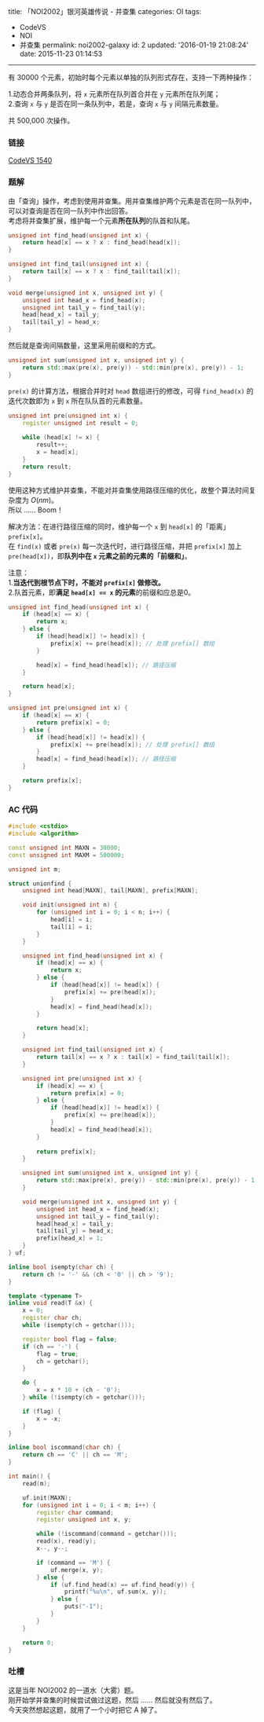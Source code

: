 title: 「NOI2002」银河英雄传说 - 并查集
categories: OI
tags: 
  - CodeVS
  - NOI
  - 并查集
permalink: noi2002-galaxy
id: 2
updated: '2016-01-19 21:08:24'
date: 2015-11-23 01:14:53
---

有 30000 个元素，初始时每个元素以单独的队列形式存在，支持一下两种操作：

1.动态合并两条队列，将 `x` 元素所在队列首合并在 `y` 元素所在队列尾；  
2.查询 `x` 与 `y` 是否在同一条队列中，若是，查询 `x` 与 `y` 间隔元素数量。

共 500,000 次操作。

<!-- more -->

### 链接
[CodeVS 1540](http://codevs.cn/problem/1540/)

### 题解
由「查询」操作，考虑到使用并查集。用并查集维护两个元素是否在同一队列中，可以对查询是否在同一队列中作出回答。  
考虑将并查集扩展，维护每一个元素**所在队列**的队首和队尾。

```cpp
unsigned int find_head(unsigned int x) {
	return head[x] == x ? x : find_head(head[x]);
}

unsigned int find_tail(unsigned int x) {
	return tail[x] == x ? x : find_tail(tail[x]);
}

void merge(unsigned int x, unsigned int y) {
	unsigned int head_x = find_head(x);
	unsigned int tail_y = find_tail(y);
	head[head_x] = tail_y;
	tail[tail_y] = head_x;
}
```
然后就是查询间隔数量，这里采用前缀和的方式。
```cpp
unsigned int sum(unsigned int x, unsigned int y) {
	return std::max(pre(x), pre(y)) - std::min(pre(x), pre(y)) - 1;
}
```
`pre(x)` 的计算方法，根据合并时对 `head` 数组进行的修改，可得 `find_head(x)` 的迭代次数即为 `x` 到 `x` 所在队队首的元素数量。
```cpp
unsigned int pre(unsigned int x) {
	register unsigned int result = 0;
	
	while (head[x] != x) {
		result++;
		x = head[x];
	}
	return result;
}
```
使用这种方式维护并查集，不能对并查集使用路径压缩的优化，故整个算法时间复杂度为 $O(nm)$。  
所以 …… Boom！  

解决方法：在进行路径压缩的同时，维护每一个 `x` 到 `head[x]` 的「距离」 `prefix[x]`。  
在 `find(x)` 或者 `pre(x)` 每一次迭代时，进行路径压缩，并把 `prefix[x]` 加上 `pre(head[x])`，即**队列中在 `x` 元素之前的元素的「前缀和」**。  

注意：  
 1.**当迭代到根节点下时，不能对 `prefix[x]` 做修改。**  
 2.队首元素，即**满足 `head[x] == x` 的元素**的前缀和应总是0。  

```cpp
unsigned int find_head(unsigned int x) {
	if (head[x] == x) {
		return x;
	} else {
		if (head[head[x]] != head[x]) {
			prefix[x] += pre(head[x]); // 处理 prefix[] 数组
		}

		head[x] = find_head(head[x]); // 路径压缩
	}

	return head[x];
}

unsigned int pre(unsigned int x) {
	if (head[x] == x) {
		return prefix[x] = 0;
	} else {
		if (head[head[x]] != head[x]) {
			prefix[x] += pre(head[x]); // 处理 prefix[] 数组
		}
		head[x] = find_head(head[x]); // 路径压缩
	}

	return prefix[x];
}
```
### AC 代码
```cpp
#include <cstdio>
#include <algorithm>

const unsigned int MAXN = 30000;
const unsigned int MAXM = 500000;

unsigned int m;

struct unionfind {
	unsigned int head[MAXN], tail[MAXN], prefix[MAXN];

	void init(unsigned int n) {
		for (unsigned int i = 0; i < n; i++) {
			head[i] = i;
			tail[i] = i;
		}
	}

	unsigned int find_head(unsigned int x) {
		if (head[x] == x) {
			return x;
		} else {
			if (head[head[x]] != head[x]) {
				prefix[x] += pre(head[x]);
			}
			head[x] = find_head(head[x]);
		}

		return head[x];
	}

	unsigned int find_tail(unsigned int x) {
		return tail[x] == x ? x : tail[x] = find_tail(tail[x]);
	}

	unsigned int pre(unsigned int x) {
		if (head[x] == x) {
			return prefix[x] = 0;
		} else {
			if (head[head[x]] != head[x]) {
				prefix[x] += pre(head[x]);
			}
			head[x] = find_head(head[x]);
		}
		
		return prefix[x];
	}

	unsigned int sum(unsigned int x, unsigned int y) {
		return std::max(pre(x), pre(y)) - std::min(pre(x), pre(y)) - 1;
	}

	void merge(unsigned int x, unsigned int y) {
		unsigned int head_x = find_head(x);
		unsigned int tail_y = find_tail(y);
		head[head_x] = tail_y;
		tail[tail_y] = head_x;
		prefix[head_x] = 1;
	}
} uf;

inline bool isempty(char ch) {
	return ch != '-' && (ch < '0' || ch > '9');
}

template <typename T>
inline void read(T &x) {
	x = 0;
	register char ch;
	while (isempty(ch = getchar()));

	register bool flag = false;
	if (ch == '-') {
		flag = true;
		ch = getchar();
	}

	do {
		x = x * 10 + (ch - '0');
	} while (!isempty(ch = getchar()));

	if (flag) {
		x = -x;
	}
}

inline bool iscommand(char ch) {
	return ch == 'C' || ch == 'M';
}

int main() {
	read(m);

	uf.init(MAXN);
	for (unsigned int i = 0; i < m; i++) {
		register char command;
		register unsigned int x, y;

		while (!iscommand(command = getchar()));
		read(x), read(y);
		x--, y--;

		if (command == 'M') {
			uf.merge(x, y);
		} else {
			if (uf.find_head(x) == uf.find_head(y)) {
				printf("%u\n", uf.sum(x, y));
			} else {
				puts("-1");
			}
		}
	}

	return 0;
}
```
### 吐槽
这是当年 NOI2002 的一道水（大雾）题。  
刚开始学并查集的时候尝试做过这题，然后 …… 然后就没有然后了。  
今天突然想起这题，就用了一个小时把它 A 掉了。